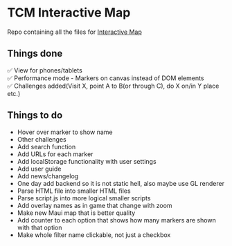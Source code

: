 # TCM Interactive Map
Repo containing all the files for [Interactive Map](https://tcminteractivemap.netlify.app/)

## Things done
:white_check_mark: View for phones/tablets<br/> 
:white_check_mark: Performance mode - Markers on canvas instead of DOM elements<br/> 
:white_check_mark: Challenges added(Visit X, point A to B(or through C), do X on/in Y place etc.)

## Things to do
- Hover over marker to show name
- Other challenges
- Add search function
- Add URLs for each marker
- Add localStorage functionality with user settings
- Add user guide
- Add news/changelog
- One day add backend so it is not static hell, also maybe use GL renderer
- Parse HTML file into smaller HTML files
- Parse script.js into more logical smaller scripts
- Add overlay names as in game that change with zoom
- Make new Maui map that is better quality
- Add counter to each option that shows how many markers are shown with that option
- Make whole filter name clickable, not just a checkbox
